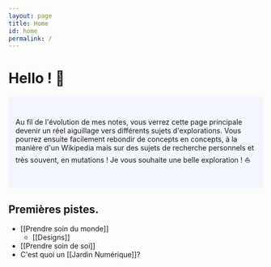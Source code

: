 ```yaml
---
layout: page
title: Home
id: home
permalink: /
---
```


# Hello ! 👋

<p style="padding: 3em 1em; background: #f5f7ff; border-radius: 4px;">
  Au fil de l'évolution de mes notes, vous verrez cette page principale devenir un réel aiguillage vers différents sujets d'explorations. Vous pourrez ensuite facilement rebondir de concepts en concepts, à la manière d'un Wikipedia mais sur des sujets de recherche personnels et très souvent, en mutations ! 
  Je vous souhaite une belle exploration ! ⛵
</p>

## Premières pistes.

- [[Prendre soin du monde]]
	- [[Designs]]
- [[Prendre soin de soi]]
- C'est quoi un [[Jardin Numérique]]?

<style>
  .wrapper {
    max-width: 46em;
  }
</style>
